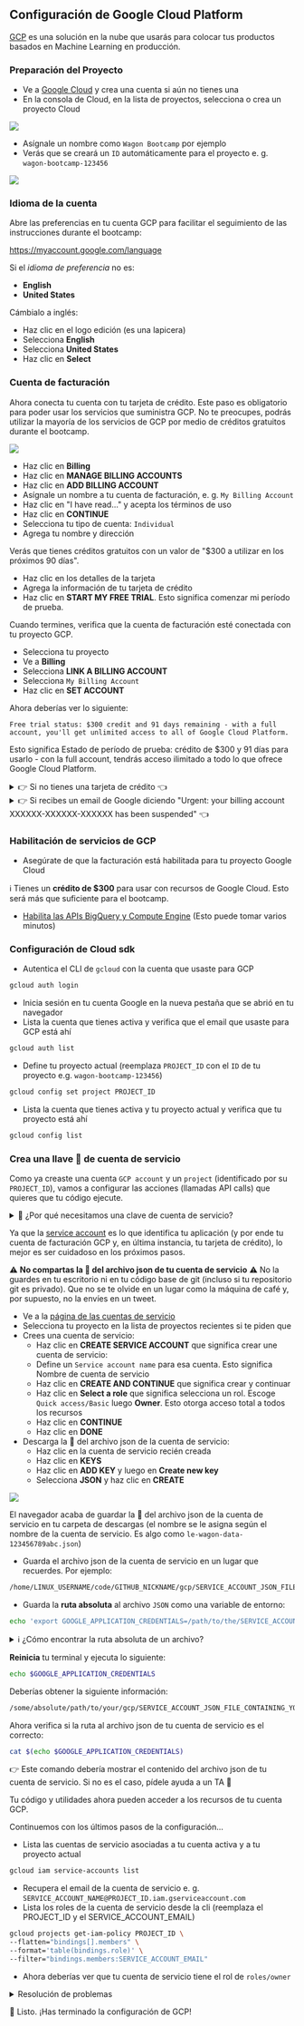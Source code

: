 ## Configuración de Google Cloud Platform

[GCP](https://cloud.google.com/) es una solución en la nube que usarás para colocar tus productos basados en Machine Learning en producción.

### Preparación del Proyecto

- Ve a [Google Cloud](https://console.cloud.google.com/) y crea una cuenta si aún no tienes una
- En la consola de Cloud, en la lista de proyectos, selecciona o crea un proyecto Cloud

![](images/gcp-create-project.png)

- Asígnale un nombre como `Wagon Bootcamp` por ejemplo
- Verás que se creará un `ID` automáticamente para el proyecto e. g. `wagon-bootcamp-123456`

![](images/gcp_project.png)

### Idioma de la cuenta

Abre las preferencias en tu cuenta GCP para facilitar el seguimiento de las instrucciones durante el bootcamp:

https://myaccount.google.com/language

Si el *idioma de preferencia* no es:
- **English**
- **United States**

Cámbialo a inglés:
- Haz clic en el logo edición (es una lapicera)
- Selecciona **English**
- Selecciona **United States**
- Haz clic en **Select**

### Cuenta de facturación

Ahora conecta tu cuenta con tu tarjeta de crédito. Este paso es obligatorio para poder usar los servicios que suministra GCP. No te preocupes, podrás utilizar la mayoría de los servicios de GCP por medio de créditos gratuitos durante el bootcamp.

![](images/gcp-billing.png)

- Haz clic en **Billing**
- Haz clic en **MANAGE BILLING ACCOUNTS**
- Haz clic en **ADD BILLING ACCOUNT**
- Asígnale un nombre a tu cuenta de facturación, e. g. `My Billing Account`
- Haz clic en "I have read..." y acepta los términos de uso
- Haz clic en **CONTINUE**
- Selecciona tu tipo de cuenta: `Individual`
- Agrega tu nombre y dirección

Verás que tienes créditos gratuitos con un valor de "$300 a utilizar en los próximos 90 días".

- Haz clic en los detalles de la tarjeta
- Agrega la información de tu tarjeta de crédito
- Haz clic en **START MY FREE TRIAL**. Esto significa comenzar mi período de prueba.

Cuando termines, verifica que la cuenta de facturación esté conectada con tu proyecto GCP.

- Selecciona tu proyecto
- Ve a **Billing**
- Selecciona **LINK A BILLING ACCOUNT**
- Selecciona `My Billing Account`
- Haz clic en **SET ACCOUNT**

Ahora deberías ver lo siguiente:

```
Free trial status: $300 credit and 91 days remaining - with a full account, you'll get unlimited access to all of Google Cloud Platform.
```

Esto significa Estado de período de prueba: crédito de $300 y 91 días para usarlo - con la full account, tendrás acceso ilimitado a todo lo que ofrece Google Cloud Platform.

<details>
  <summary>👉 Si no tienes una tarjeta de crédito 👈</summary>


Si no tienes una tarjeta de crédito, puedes abrir una cuenta en **Revolut**.
Revolut es una aplicación que funciona como un banco y que te permitirá crear una tarjeta de crédito virtual conectada a la dirección de facturación de tu smartphone.

Ignora este paso si ya tienes una tarjeta de crédito. Simplemente úsala para hacer la configuración.

Descarga la app Revolut o ve a [revolut](https://www.revolut.com/a-radically-better-account) y sigue los pasos para descargar la app (introduce tu número de teléfono móvil y haz clic en Get Started).

- Abre la app Revolut
- Agrega tu número de teléfono móvil
- Agrega el código de verificación que recibiste por SMS
- La app te preguntará por tu país, dirección, primer y segundo nombre, fecha de nacimiento y el email
- La app también te pedirá tu profesión y una selfie
- La app te pedirá una foto de tu documento nacional de identidad o pasaporte

Cuando termines, selecciona el plan estándar (gratuito). No tienes que agregar la tarjeta a Apple pay, pedir que te envíen una tarjeta a tu domicilio ni tampoco agregar dinero a la cuenta.

Ahora tienes una tarjeta virtual que podrás usar para hacer la configuración de GCP.

En la vista principal de la app Revolut
- Haz clic en Ready to use
- Haz clic en the card
- Haz clic en Show card details
- Toma nota de la información de la tarjeta de crédito virtual y úsala para completar la configuración de GCP

</details>

<details>
  <summary>👉 Si recibes un email de Google diciendo "Urgent: your billing account XXXXXX-XXXXXX-XXXXXX has been suspended" 👈</summary>


Esto puede pasar justo después de haber creado la cuenta en Revolut.

- Haz clic en PROCEED TO VERIFICATION
- Te pedirán que envíes una foto de tu tarjeta de crédito (solo los últimos 4 dígitos, nada más)
- Si ya has usado **Revolut**, puedes enviar una captura de pantalla de tu tarjeta de crédito virtual (no olvides quitar la fecha de vencimiento de la captura)
- Explica que estás haciendo el bootcamp de Le Wagon, que no tienes una tarjeta de crédito y que acabas de crear una cuenta en Revolut para poder configurar GCP para el bootcamp con una tarjeta de crédito virtual

Es posible que te validen la cuenta pero también es posible que te pidan más información en los próximos 30 minutos.

Cuando la cuenta sea validada recibirás un email diciendo lo siguiente: "Your Google Cloud Platform billing account XXXXXX-XXXXXX-XXXXXX has been fully reinstated and is ready to use.". Esto significa que tu cuenta Google Cloud Platform ha sido restablecida

</details>

### Habilitación de servicios de GCP

- Asegúrate de que la facturación está habilitada para tu proyecto Google Cloud

ℹ️ Tienes un **crédito de $300** para usar con recursos de Google Cloud. Esto será más que suficiente para el bootcamp.

- [Habilita las APIs BigQuery y Compute Engine](https://console.cloud.google.com/flows/enableapi?apiid=bigquery,compute) (Esto puede tomar varios minutos)

### Configuración de Cloud sdk

- Autentica el CLI de `gcloud` con la cuenta que usaste para GCP
```bash
gcloud auth login
```
- Inicia sesión en tu cuenta Google en la nueva pestaña que se abrió en tu navegador
- Lista la cuenta que tienes activa y verifica que el email que usaste para GCP está ahí
```bash
gcloud auth list
```
- Define tu proyecto actual (reemplaza `PROJECT_ID` con el `ID` de tu proyecto e.g. `wagon-bootcamp-123456`)
```bash
gcloud config set project PROJECT_ID
```
- Lista la cuenta que tienes activa y tu proyecto actual y verifica que tu proyecto está ahí
```bash
gcloud config list
```

### Crea una llave 🔑 de cuenta de servicio

Como ya creaste una cuenta `GCP account` y un `project` (identificado por su `PROJECT_ID`), vamos a configurar las acciones (llamadas API calls) que quieres que tu código ejecute.

<details>
  <summary>🤔 ¿Por qué necesitamos una clave de cuenta de servicio?</summary>


  Creaste una `cuenta GCP` conectada a una tarjeta de crédito. Te facturarán de acuerdo al uso que les des a los recursos de **Google Cloud Platform**. El cargo se hará si utilizas algo después de que el período de prueba gratuito se haya terminado o si te excedes del límite de consumo que te permite dicho período.

  En tu `cuenta GCP` has creado un solo `proyecto GCP` identificado por su `PROJECT_ID`. Los `proyectos GCP` te permiten organizar y monitorear la manera en que consumes los recursos **GCP** de forma más precisa. En este bootcamp solo crearemos un solo proyecto.

  Ahora necesitamos una manera de saber qué recursos nuestro código podrá consumir dentro de un `GCP project`. Nuestro código consume recursos GCP por medio de llamadas API.

  Ya que las llamadas API no son gratuitas, es importante definir cuidadosamente cómo nuestro código las utilizará. Sin embargo, durante el bootcamp no habrá restricciones. Le permitiremos a nuestro código que utilice todas las API **GCP** sin restricciones.

  Así como pueden haber varios proyectos asociados a una cuenta GCP, un proyecto puede estar compuesto de muchos servicios (cualquier paquete de código, sin importar su formato, que necesite utilizar llamadas a la API de GCP para cumplir con su propósito).

  GCP exige que los servicios de los proyectos que usen llamadas API se registren en la plataforma y que se configuren sus credenciales por medio del acceso concedido a una `service account`.

  Por ahora solo tendremos que usar un solo servicio y crearemos la `service account` correspondiente.
</details>

Ya que la [service account](https://cloud.google.com/iam/docs/service-accounts) es lo que identifica tu aplicación (y por ende tu cuenta de facturación GCP y, en última instancia, tu tarjeta de crédito), lo mejor es ser cuidadoso en los próximos pasos.

⚠️ **No compartas la 🔑 del archivo json de tu cuenta de servicio** ⚠️ No la guardes en tu escritorio ni en tu código base de git (incluso si tu repositorio git es privado). Que no se te olvide en un lugar como la máquina de café y, por supuesto, no la envíes en un tweet.

- Ve a la [página de las cuentas de servicio](https://console.cloud.google.com/apis/credentials/serviceaccountkey)
- Selecciona tu proyecto en la lista de proyectos recientes si te piden que
- Crees una cuenta de servicio:
  - Haz clic en **CREATE SERVICE ACCOUNT** que significa crear une cuenta de servicio:
  - Define un `Service account name` para esa cuenta. Esto significa Nombre de cuenta de servicio
  - Haz clic en **CREATE AND CONTINUE** que significa crear y continuar
  - Haz clic en **Select a role** que significa selecciona un rol. Escoge `Quick access/Basic` luego **Owner**. Esto  otorga acceso total a todos los recursos
  - Haz clic en **CONTINUE**
  - Haz clic en **DONE**
- Descarga la 🔑 del archivo json de la cuenta de servicio:
  - Haz clic en la cuenta de servicio recién creada
  - Haz clic en **KEYS**
  - Haz clic en **ADD KEY** y luego en **Create new key**
  - Selecciona **JSON** y haz clic en **CREATE**

![](images/gcp_create_key.png)

El navegador acaba de guardar la 🔑 del archivo json de la cuenta de servicio en tu carpeta de descargas (el nombre se le asigna según el nombre de la cuenta de servicio. Es algo como `le-wagon-data-123456789abc.json`)


- Guarda el archivo json de la cuenta de servicio en un lugar que recuerdes. Por ejemplo:

``` bash
/home/LINUX_USERNAME/code/GITHUB_NICKNAME/gcp/SERVICE_ACCOUNT_JSON_FILE_CONTAINING_YOUR_SECRET_KEY.json
```

- Guarda la **ruta absoluta** al archivo `JSON` como una variable de entorno:

``` bash
echo 'export GOOGLE_APPLICATION_CREDENTIALS=/path/to/the/SERVICE_ACCOUNT_JSON_FILE_CONTAINING_YOUR_SECRET_KEY.json' >> ~/.aliases
```



<details>
  <summary>ℹ️ ¿Cómo encontrar la ruta absoluta de un archivo?</summary>
  Puedes arrastrar el archivo a tu terminal.
</details>

**Reinicia** tu terminal y ejecuta lo siguiente:

``` bash
echo $GOOGLE_APPLICATION_CREDENTIALS
```

Deberías obtener la siguiente información:

```bash
/some/absolute/path/to/your/gcp/SERVICE_ACCOUNT_JSON_FILE_CONTAINING_YOUR_SECRET_KEY.json
```

Ahora verifica si la ruta al archivo json de tu cuenta de servicio es el correcto:

``` bash
cat $(echo $GOOGLE_APPLICATION_CREDENTIALS)
```

👉 Este comando debería mostrar el contenido del archivo json de tu cuenta de servicio. Si no es el caso, pídele ayuda a un TA 🙏

Tu código y utilidades ahora pueden acceder a los recursos de tu cuenta GCP.

Continuemos con los últimos pasos de la configuración...

- Lista las cuentas de servicio asociadas a tu cuenta activa y a tu proyecto actual
```bash
gcloud iam service-accounts list
```
- Recupera el email de la cuenta de servicio e. g. `SERVICE_ACCOUNT_NAME@PROJECT_ID.iam.gserviceaccount.com`
- Lista los roles de la cuenta de servicio desde la cli (reemplaza el PROJECT_ID y el SERVICE_ACCOUNT_EMAIL)
```bash
gcloud projects get-iam-policy PROJECT_ID \
--flatten="bindings[].members" \
--format='table(bindings.role)' \
--filter="bindings.members:SERVICE_ACCOUNT_EMAIL"
```
- Ahora deberías ver que tu cuenta de servicio tiene el rol de `roles/owner`

<details>
  <summary>Resolución de problemas</summary>

- `AccessDeniedException: 403 The project to be billed is associated with an absent billing account.`. Esto significa que el proyecto a facturar está asociado a una cuenta de facturación que no está habilitada
  - Asegúrate de habilitar la facturación para tu proyecto https://cloud.google.com/billing/docs/how-to/modify-project
</details>

🏁 Listo. ¡Has terminado la configuración de GCP!


